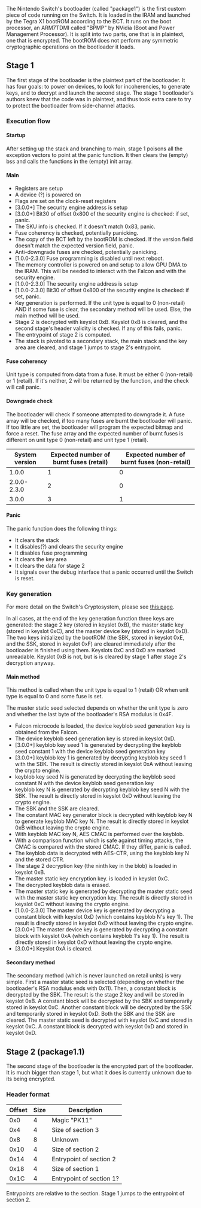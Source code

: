 The Nintendo Switch's bootloader (called "package1") is the first custom
piece of code running on the Switch. It is loaded in the IRAM and
launched by the Tegra X1 bootROM according to the BCT. It runs on the
boot processor, an ARM7TDMI called "BPMP" by NVidia (Boot and Power
Management Processor). It is split into two parts, one that is in
plaintext, one that is encrypted. The bootROM does not perform any
symmetric cryptographic operations on the bootloader it loads.

## Stage 1

The first stage of the bootloader is the plaintext part of the
bootloader. It has four goals: to power on devices, to look for
incoherencies, to generate keys, and to decrypt and launch the second
stage. The stage 1 bootloader's authors knew that the code was in
plaintext, and thus took extra care to try to protect the bootloader
from side-channel attacks.

### Execution flow

#### Startup

After setting up the stack and branching to main, stage 1 poisons all
the exception vectors to point at the panic function. It then clears the
(empty) bss and calls the functions in the (empty) init array.

#### Main

  - Registers are setup
  - A device (?) is powered on
  - Flags are set on the clock-reset registers
  - \[3.0.0+\] The security engine address is setup
  - \[3.0.0+\] Bit30 of offset 0x800 of the security engine is checked:
    if set, panic.
  - The SKU info is checked. If it doesn't match 0x83, panic.
  - Fuse coherency is checked, potentially panicking.
  - The copy of the BCT left by the bootROM is checked. If the version
    field doesn't match the expected version field, panic.
  - Anti-downgrade fuses are checked, potentially panicking.
  - \[1.0.0-2.3.0\] Fuse programming is disabled until next reboot.
  - The memory controller is powered on and setup to allow GPU DMA to
    the IRAM. This will be needed to interact with the Falcon and with
    the security engine.
  - \[1.0.0-2.3.0\] The security engine address is setup
  - \[1.0.0-2.3.0\] Bit30 of offset 0x800 of the security engine is
    checked: if set, panic.
  - Key generation is performed. If the unit type is equal to 0
    (non-retail) AND if some fuse is clear, the secondary method will be
    used. Else, the main method will be used.
  - Stage 2 is decrypted with keyslot 0xB. Keyslot 0xB is cleared, and
    the second stage's header validity is checked. If any of this fails,
    panic.
  - The entrypoint of stage 2 is computed.
  - The stack is pivoted to a secondary stack, the main stack and the
    key area are cleared, and stage 1 jumps to stage 2's entrypoint.

#### Fuse coherency

Unit type is computed from data from a fuse. It must be either 0
(non-retail) or 1 (retail). If it's neither, 2 will be returned by the
function, and the check will call panic.

#### Downgrade check

The bootloader will check if someone attempted to downgrade it. A fuse
array will be checked, if too many fuses are burnt the bootloader will
panic. If too little are set, the bootloader will program the expected
bitmap and force a reset. The fuse array and the expected number of
burnt fuses is different on unit type 0 (non-retail) and unit type 1
(retail).

| System version | Expected number of burnt fuses (retail) | Expected number of burnt fuses (non-retail) |
| -------------- | --------------------------------------- | ------------------------------------------- |
| 1.0.0          | 1                                       | 0                                           |
| 2.0.0-2.3.0    | 2                                       | 0                                           |
| 3.0.0          | 3                                       | 1                                           |

#### Panic

The panic function does the following things:

  - It clears the stack
  - It disables(?) and clears the security engine
  - It disables fuse programming
  - It clears the key area
  - It clears the data for stage 2
  - It signals over the debug interface that a panic occurred until the
    Switch is reset.

### Key generation

For more detail on the Switch's Cryptosystem, please see [this
page](Cryptosystem.md "wikilink").

In all cases, at the end of the key generation function three keys are
generated: the stage 2 key (stored in keyslot 0xB), the master static
key (stored in keyslot 0xC), and the master device key (stored in
keyslot 0xD). The two keys initialized by the bootROM (the SBK, stored
in keyslot 0xE, and the SSK, stored in keyslot 0xF) are cleared
immediately after the bootloader is finished using them. Keyslots 0xC
and 0xD are marked unreadable. Keyslot 0xB is not, but is is cleared by
stage 1 after stage 2's decryption anyway.

#### Main method

This method is called when the unit type is equal to 1 (retail) OR when
unit type is equal to 0 and some fuse is set.

The master static seed selected depends on whether the unit type is zero
and whether the last byte of the bootloader's RSA modulus is 0x4F.

  - Falcon microcode is loaded, the device keyblob seed generation key
    is obtained from the Falcon.
  - The device keyblob seed generation key is stored in keyslot 0xD.
  - \[3.0.0+\] keyblob key seed 1 is generated by decrypting the keyblob
    seed constant 1 with the device keyblob seed generation key
  - \[3.0.0+\] keyblob key 1 is generated by decrypting keyblob key seed
    1 with the SBK. The result is directly stored in keyslot 0xA without
    leaving the crypto engine.
  - keyblob key seed N is generated by decrypting the keyblob seed
    constant N with the device keyblob seed generation key
  - keyblob key N is generated by decrypting keyblob key seed N with the
    SBK. The result is directly stored in keyslot 0xD without leaving
    the crypto engine.
  - The SBK and the SSK are cleared.
  - The constant MAC key generator block is decrypted with keyblob key N
    to generate keyblob MAC key N. The result is directly stored in
    keyslot 0xB without leaving the crypto engine.
  - With keyblob MAC key N, AES CMAC is performed over the keyblob.
  - With a comparison function which is safe against timing attacks, the
    CMAC is compared with the stored CMAC. If they differ, panic is
    called.
  - The keyblob data is decrypted with AES-CTR, using the keyblob key N
    and the stored CTR.
  - The stage 2 decryption key (the ninth key in the blob) is loaded in
    keyslot 0xB.
  - The master static key encryption key. is loaded in keyslot 0xC.
  - The decrypted keyblob data is erased.
  - The master static key is generated by decrypting the master static
    seed with the master static key encryption key. The result is
    directly stored in keyslot 0xC without leaving the crypto engine.
  - \[1.0.0-2.3.0\] The master device key is generated by decrypting a
    constant block with keyslot 0xD (which contains keyblob N's key 1).
    The result is directly stored in keyslot 0xD without leaving the
    crypto engine.
  - \[3.0.0+\] The master device key is generated by decrypting a
    constant block with keyslot 0xA (which contains keyblob 1's key 1).
    The result is directly stored in keyslot 0xD without leaving the
    crypto engine.
  - \[3.0.0+\] Keyslot 0xA is cleared.

#### Secondary method

The secondary method (which is never launched on retail units) is very
simple. First a master static seed is selected (depending on whether the
bootloader's RSA modulus ends with 0x11). Then, a constant block is
decrypted by the SBK. The result is the stage 2 key and will be stored
in keyslot 0xB. A constant block will be decrypted by the SBK and
temporarily stored in keyslot 0xC. Another constant block will be
decrypted by the SSK and temporarily stored in keyslot 0xD. Both the SBK
and the SSK are cleared. The master static seed is decrypted with
keyslot 0xC and stored in keyslot 0xC. A constant block is decrypted
with keyslot 0xD and stored in keyslot 0xD.

## Stage 2 (package1.1)

The second stage of the bootloader is the encrypted part of the
bootloader. It is much bigger than stage 1, but what it does is
currently unknown due to its being encrypted.

### Header format

| Offset | Size | Description              |
| ------ | ---- | ------------------------ |
| 0x0    | 4    | Magic "PK11"             |
| 0x4    | 4    | Size of section 3        |
| 0x8    | 8    | Unknown                  |
| 0x10   | 4    | Size of section 2        |
| 0x14   | 4    | Entrypoint of section 2  |
| 0x18   | 4    | Size of section 1        |
| 0x1C   | 4    | Entrypoint of section 1? |

Entrypoints are relative to the section. Stage 1 jumps to the entrypoint
of section 2.
